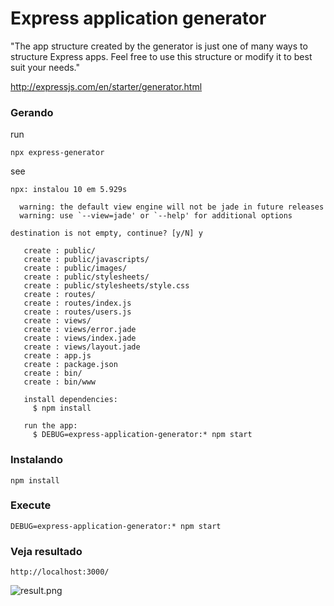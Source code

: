 # Express application generator

"The app structure created by the generator is just one of many ways to structure Express apps. 
Feel free to use this structure or modify it to best suit your needs."

http://expressjs.com/en/starter/generator.html


### Gerando

run

    npx express-generator

see

    npx: instalou 10 em 5.929s

      warning: the default view engine will not be jade in future releases
      warning: use `--view=jade' or `--help' for additional options

    destination is not empty, continue? [y/N] y

       create : public/
       create : public/javascripts/
       create : public/images/
       create : public/stylesheets/
       create : public/stylesheets/style.css
       create : routes/
       create : routes/index.js
       create : routes/users.js
       create : views/
       create : views/error.jade
       create : views/index.jade
       create : views/layout.jade
       create : app.js
       create : package.json
       create : bin/
       create : bin/www

       install dependencies:
         $ npm install

       run the app:
         $ DEBUG=express-application-generator:* npm start


### Instalando

    npm install


### Execute

    DEBUG=express-application-generator:* npm start


### Veja resultado

    http://localhost:3000/


![result.png](result.png)

